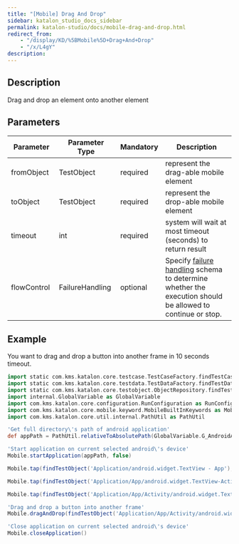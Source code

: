 ```yaml
---
title: "[Mobile] Drag And Drop" 
sidebar: katalon_studio_docs_sidebar
permalink: katalon-studio/docs/mobile-drag-and-drop.html 
redirect_from:
    - "/display/KD/%5BMobile%5D+Drag+And+Drop"
    - "/x/L4gY"
description: 
---
```

Description
-----------

Drag and drop an element onto another element

Parameters  
------------

| Parameter | Parameter Type | Mandatory | Description |
| --- | --- | --- | --- |
| fromObject  | TestObject  | required | represent the drag-able mobile element |
| toObject  | TestObject | required | represent the drop-able mobile element |
| timeout  | int | required | system will wait at most timeout (seconds) to return result |
| flowControl  | FailureHandling  | optional | Specify [failure handling](/x/qAAM) schema to determine whether the execution should be allowed to continue or stop. |

Example
-------

You want to drag and drop a button into another frame in 10 seconds timeout.

```groovy
import static com.kms.katalon.core.testcase.TestCaseFactory.findTestCase
import static com.kms.katalon.core.testdata.TestDataFactory.findTestData
import static com.kms.katalon.core.testobject.ObjectRepository.findTestObject
import internal.GlobalVariable as GlobalVariable
import com.kms.katalon.core.configuration.RunConfiguration as RunConfiguration
import com.kms.katalon.core.mobile.keyword.MobileBuiltInKeywords as Mobile
import com.kms.katalon.core.util.internal.PathUtil as PathUtil

'Get full directory\'s path of android application'
def appPath = PathUtil.relativeToAbsolutePath(GlobalVariable.G_AndroidApp, RunConfiguration.getProjectDir())

'Start application on current selected android\'s device'
Mobile.startApplication(appPath, false)

Mobile.tap(findTestObject('Application/android.widget.TextView - App'), 10)

Mobile.tap(findTestObject('Application/App/android.widget.TextView-Activity'), 10)

Mobile.tap(findTestObject('Application/App/Activity/android.widget.TextView-Custom Dialog'), 10)

'Drag and drop a button into another frame'
Mobile.dragAndDrop(findTestObject('Application/App/Activity/android.widget.Button'),findTestObject('Application/App/Activity/android.widget.Frame 1'), 10)

'Close application on current selected android\'s device'
Mobile.closeApplication()
```